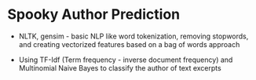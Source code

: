 # Spooky Author Prediction

- NLTK, gensim - basic NLP like word tokenization, removing stopwords, and creating vectorized features based on a bag of words approach

- Using TF-Idf (Term frequency - inverse document frequency) and Multinomial Naive Bayes to classify the author of text excerpts
